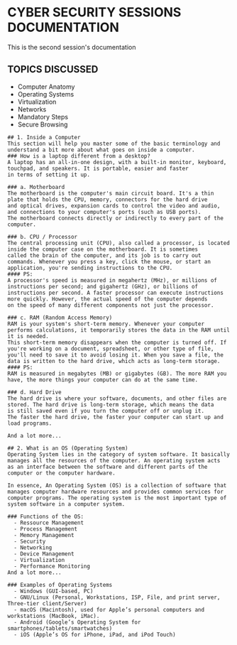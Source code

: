 <!DOCTYPE html>
<html lang="en">
<head>
    <meta charset="UTF-8">
    <meta name="viewport" content="width=device-width, initial-scale=1.0">
</head>
<body>
    <h1>CYBER SECURITY SESSIONS DOCUMENTATION</h1>
    This is the second session's documentation
    <h2>TOPICS DISCUSSED</h2>
    <ul>
        <li>Computer Anatomy</li>
        <li>Operating Systems</li>
        <li>Virtualization</li>
        <li>Networks</li>
        <li>Mandatory Steps</li>
        <li>Secure Browsing</li>
    </ul>

        
    ## 1. Inside a Computer
    This section will help you master some of the basic terminology and understand a bit more about what goes on inside a computer.
    ### How is a laptop different from a desktop?
    A laptop has an all-in-one design, with a built-in monitor, keyboard, touchpad, and speakers. It is portable, easier and faster
    in terms of setting it up.
    
    ### a. Motherboard
    The motherboard is the computer's main circuit board. It's a thin plate that holds the CPU, memory, connectors for the hard drive 
    and optical drives, expansion cards to control the video and audio, and connections to your computer's ports (such as USB ports). 
    The motherboard connects directly or indirectly to every part of the computer.
    
    ### b. CPU / Processor
    The central processing unit (CPU), also called a processor, is located inside the computer case on the motherboard. It is sometimes 
    called the brain of the computer, and its job is to carry out commands. Whenever you press a key, click the mouse, or start an 
    application, you're sending instructions to the CPU.
    #### PS: 
    A processor's speed is measured in megahertz (MHz), or millions of instructions per second; and gigahertz (GHz), or billions of 
    instructions per second. A faster processor can execute instructions more quickly. However, the actual speed of the computer depends 
    on the speed of many different components not just the processor.
    
    ### c. RAM (Random Access Memory)
    RAM is your system's short-term memory. Whenever your computer performs calculations, it temporarily stores the data in the RAM until 
    it is needed.
    This short-term memory disappears when the computer is turned off. If you're working on a document, spreadsheet, or other type of file,
    you'll need to save it to avoid losing it. When you save a file, the data is written to the hard drive, which acts as long-term storage.
    #### PS:
    RAM is measured in megabytes (MB) or gigabytes (GB). The more RAM you have, the more things your computer can do at the same time.
    
    ### d. Hard Drive
    The hard drive is where your software, documents, and other files are stored. The hard drive is long-term storage, which means the data 
    is still saved even if you turn the computer off or unplug it.
    The faster the hard drive, the faster your computer can start up and load programs.
    
    And a lot more...
    
    ## 2. What is an OS (Operating System)
    Operating System lies in the category of system software. It basically manages all the resources of the computer. An operating system acts 
    as an interface between the software and different parts of the computer or the computer hardware.
    
    In essence, An Operating System (OS) is a collection of software that manages computer hardware resources and provides common services for 
    computer programs. The operating system is the most important type of system software in a computer system.
    
    ### Functions of the OS:
      - Ressource Management
      - Process Management
      - Memory Management
      - Security
      - Networking
      - Device Management
      - Virtualization
      - Performance Monitoring
    And a lot more...
    
    ### Examples of Operating Systems 
      - Windows (GUI-based, PC)
      - GNU/Linux (Personal, Workstations, ISP, File, and print server, Three-tier client/Server)
      - macOS (Macintosh), used for Apple’s personal computers and workstations (MacBook, iMac).
      - Android (Google’s Operating System for smartphones/tablets/smartwatches)
      - iOS (Apple’s OS for iPhone, iPad, and iPod Touch)
</body>
</html>


















